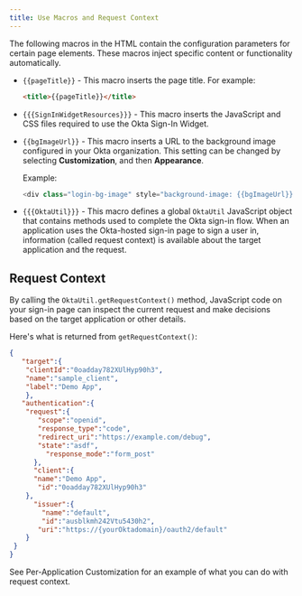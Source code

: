 ```yaml
---
title: Use Macros and Request Context
---
```

The following macros in the HTML contain the configuration parameters for certain page elements. These macros inject specific content or functionality automatically.

* <span v-pre>`{{pageTitle}}`</span> - This macro inserts the page title. For example:

   ```html
   <title>{{pageTitle}}</title>
   ```

* <span v-pre>`{{{SignInWidgetResources}}}`</span> - This macro inserts the JavaScript and CSS files required to use the Okta Sign-In Widget.

* <span v-pre>`{{bgImageUrl}}`</span> - This macro inserts a URL to the background image configured in your Okta organization. This setting can be changed by selecting **Customization**, and then **Appearance**.

   Example:

   ```javascript
   <div class="login-bg-image" style="background-image: {{bgImageUrl}}"></div>
   ```

* <span v-pre>`{{{OktaUtil}}}`</span> - This macro defines a global `OktaUtil` JavaScript object that contains methods used to complete the Okta sign-in flow. When an application uses the Okta-hosted sign-in page to sign a user in, information (called request context) is available about the target application and the request.


## Request Context

By calling the `OktaUtil.getRequestContext()` method, JavaScript code on your sign-in page can inspect the current request and make decisions based on the target application or other details.

Here's what is returned from `getRequestContext()`:

   ```json
   {
      "target":{
       "clientId":"0oadday782XUlHyp90h3",
       "name":"sample_client",
       "label":"Demo App",
       },
      "authentication":{
       "request":{
          "scope":"openid",
          "response_type":"code",
          "redirect_uri":"https://example.com/debug",
          "state":"asdf",
            "response_mode":"form_post"
         },
         "client":{
         "name":"Demo App",
          "id":"0oadday782XUlHyp90h3"
       },
         "issuer":{
           "name":"default",
           "id":"ausblkmh242Vtu5430h2",
          "uri":"https://{yourOktadomain}/oauth2/default"
       }
    }
   }
   ```

See <GuideLink link="../customization-examples/#per-application-customization/">Per-Application Customization</GuideLink> for an example of what you can do with request context.

<NextSectionLink/>
